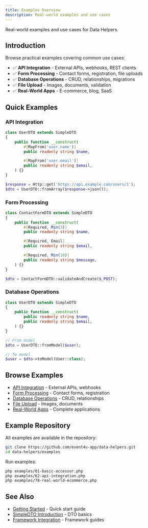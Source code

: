 ```yaml
---
title: Examples Overview
description: Real-world examples and use cases
---
```


Real-world examples and use cases for Data Helpers.

## Introduction

Browse practical examples covering common use cases:

- ✅ **API Integration** - External APIs, webhooks, REST clients
- ✅ **Form Processing** - Contact forms, registration, file uploads
- ✅ **Database Operations** - CRUD, relationships, migrations
- ✅ **File Upload** - Images, documents, validation
- ✅ **Real-World Apps** - E-commerce, blog, SaaS

## Quick Examples

### API Integration

```php
class UserDTO extends SimpleDTO
{
    public function __construct(
        #[MapFrom('user.name')]
        public readonly string $name,

        #[MapFrom('user.email')]
        public readonly string $email,
    ) {}
}

$response = Http::get('https://api.example.com/users/1');
$dto = UserDTO::fromArray($response->json());
```

### Form Processing

```php
class ContactFormDTO extends SimpleDTO
{
    public function __construct(
        #[Required, Min(3)]
        public readonly string $name,

        #[Required, Email]
        public readonly string $email,

        #[Required, Min(10)]
        public readonly string $message,
    ) {}
}

$dto = ContactFormDTO::validateAndCreate($_POST);
```

### Database Operations

```php
class UserDTO extends SimpleDTO
{
    public function __construct(
        public readonly string $name,
        public readonly string $email,
    ) {}
}

// From model
$dto = UserDTO::fromModel($user);

// To model
$user = $dto->toModel(User::class);
```

## Browse Examples

- [API Integration](/examples/api-integration/) - External APIs, webhooks
- [Form Processing](/examples/form-processing/) - Contact forms, registration
- [Database Operations](/examples/database-operations/) - CRUD, relationships
- [File Upload](/examples/file-upload/) - Images, documents
- [Real-World Apps](/examples/real-world/) - Complete applications

## Example Repository

All examples are available in the repository:

```bash
git clone https://github.com/event4u-app/data-helpers.git
cd data-helpers/examples
```

Run examples:

```bash
php examples/01-basic-accessor.php
php examples/62-api-integration.php
php examples/78-real-world-ecommerce.php
```

## See Also

- [Getting Started](/getting-started/quick-start/) - Quick start guide
- [SimpleDTO Introduction](/simple-dto/introduction/) - DTO basics
- [Framework Integration](/framework-integration/overview/) - Framework guides
